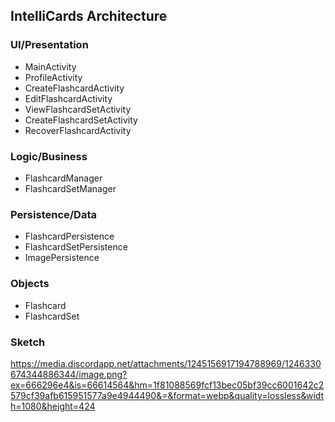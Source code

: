 ## IntelliCards Architecture

### UI/Presentation

- MainActivity
- ProfileActivity
- CreateFlashcardActivity
- EditFlashcardActivity
- ViewFlashcardSetActivity
- CreateFlashcardSetActivity
- RecoverFlashcardActivity

### Logic/Business

- FlashcardManager
- FlashcardSetManager

### Persistence/Data

- FlashcardPersistence
- FlashcardSetPersistence
- ImagePersistence

### Objects

- Flashcard
- FlashcardSet

### Sketch

https://media.discordapp.net/attachments/1245156917194788969/1246330674344886344/image.png?ex=666296e4&is=66614564&hm=1f81088569fcf13bec05bf39cc6001642c2579cf39afb615951577a9e4944490&=&format=webp&quality=lossless&width=1080&height=424
 
